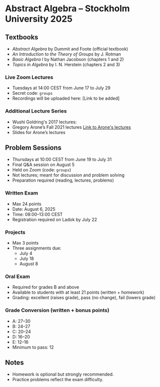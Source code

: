 # Abstract Algebra – Stockholm University 2025

## Textbooks

- *Abstract Algebra* by Dummit and Foote (official textbook)
- *An Introduction to the Theory of Groups* by J. Rotman
- *Basic Algebra I* by Nathan Jacobson (chapters 1 and 2)
- *Topics in Algebra* by I. N. Herstein (chapters 2 and 3)

### Live Zoom Lectures
- Tuesdays at 14:00 CEST from June 17 to July 29
- Secret code: `groups`
- Recordings will be uploaded here: [Link to be added]

### Additional Lecture Series
- Wushi Goldring's 2017 lectures:
- Gregory Arone’s Fall 2021 lectures [Link to Arone's lectures](https://www.youtube.com/playlist?list=PLO7HV4vzLIgbygmYgU06EefK4K6UD89nM)
- Slides for Arone’s lectures

## Problem Sessions

- Thursdays at 10:00 CEST from June 19 to July 31
- Final Q&A session on August 5
- Held on Zoom (code: `groups`)
- Not lectures; meant for discussion and problem solving
- Preparation required (reading, lectures, problems)

### Written Exam
- Max 24 points
- Date: August 6, 2025
- Time: 08:00–13:00 CEST
- Registration required on Ladok by July 22

### Projects
- Max 3 points
- Three assignments due:
  - July 4
  - July 18
  - August 8

### Oral Exam
- Required for grades B and above
- Available to students with at least 21 points (written + homework)
- Grading: excellent (raises grade), pass (no change), fail (lowers grade)

### Grade Conversion (written + bonus points)
- A: 27–30
- B: 24–27
- C: 20–24
- D: 16–20
- E: 12–16
- Minimum to pass: 12

## Notes
- Homework is optional but strongly recommended.
- Practice problems reflect the exam difficulty.

